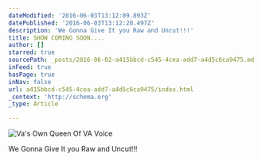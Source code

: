 ```yaml
---
dateModified: '2016-06-03T13:12:09.893Z'
datePublished: '2016-06-03T13:12:20.497Z'
description: 'We Gonna Give It you Raw and Uncut!!!'
title: SHOW COMING SOON....
author: []
starred: true
sourcePath: _posts/2016-06-02-a415bbcd-c545-4cea-add7-a4d5c6ca9475.md
inFeed: true
hasPage: true
inNav: false
url: a415bbcd-c545-4cea-add7-a4d5c6ca9475/index.html
_context: 'http://schema.org'
_type: Article

---
```

![Va's Own Queen Of VA Voice ](https://s3-us-west-2.amazonaws.com/the-grid-img/p/5f8b419b813c0f75c0e389423190d77596862859.jpg)

We Gonna Give It you Raw and Uncut!!!